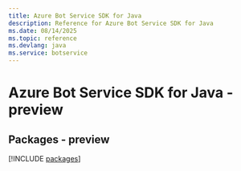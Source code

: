 ```yaml
---
title: Azure Bot Service SDK for Java
description: Reference for Azure Bot Service SDK for Java
ms.date: 08/14/2025
ms.topic: reference
ms.devlang: java
ms.service: botservice
---
```

# Azure Bot Service SDK for Java - preview
## Packages - preview
[!INCLUDE [packages](bot-service-index.md)]